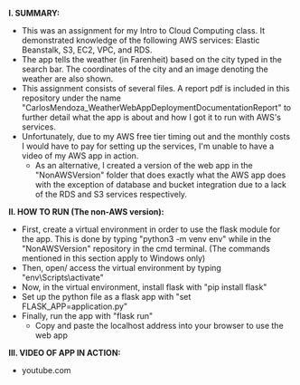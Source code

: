 <b>I. SUMMARY:</b>
- This was an assignment for my Intro to Cloud Computing class. It demonstrated knowledge of the following AWS services: Elastic Beanstalk, S3, EC2, VPC, and RDS.
- The app tells the weather (in Farenheit) based on the city typed in the search bar. The coordinates of the city and an image denoting the weather are also shown.
- This assignment consists of several files. A report pdf is included in this repository under the name "CarlosMendoza_WeatherWebAppDeploymentDocumentationReport" to further detail what the app is about and how I got it to run with AWS's services.
- Unfortunately, due to my AWS free tier timing out and the monthly costs I would have to pay for setting up the services, I'm unable to have a video of my AWS app in action.
  - As an alternative, I created a version of the web app in the "NonAWSVersion" folder that does exactly what the AWS app does with the exception of database and bucket integration due to a lack of the RDS and S3 services respectively.

<b>II. HOW TO RUN (The non-AWS version):</b>
- First, create a virtual environment in order to use the flask module for the app. This is done by typing "python3 -m venv env" while in the "NonAWSVersion" repository in the cmd terminal. (The commands mentioned in this section apply to Windows only)
- Then, open/ access the virtual environment by typing "env\Scripts\activate"
- Now, in the virtual environment, install flask with "pip install flask"
- Set up the python file as a flask app with "set FLASK_APP=application.py"
- Finally, run the app with "flask run"
  - Copy and paste the localhost address into your browser to use the web app

<b>III. VIDEO OF APP IN ACTION:</b>
- youtube.com
